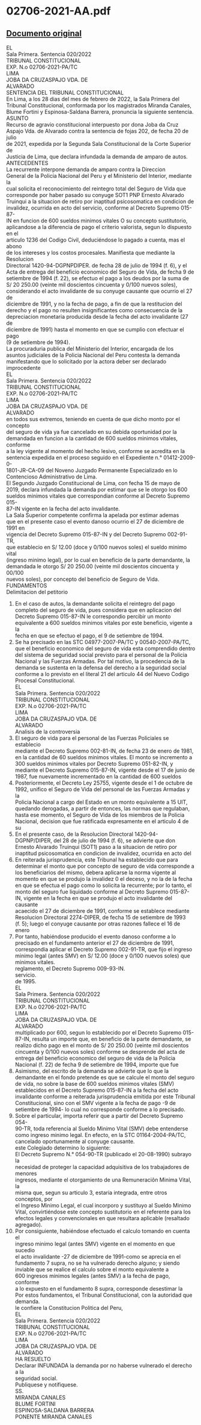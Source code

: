 
02706-2021-AA.pdf
=================
  
[Documento original](https://tc.gob.pe/jurisprudencia/2022/02706-2021-AA.pdf)  
---  
EL  
Sala Primera. Sentencia 020/2022  
TRIBUNAL CONSTITUCIONAL  
EXP. N.o 02706-2021-PA/TC  
LIMA  
JOBA DA CRUZASPAJO VDA. DE  
ALVARADO  
SENTENCIA DEL TRIBUNAL CONSTITUCIONAL  
En Lima, a los 28 dias del mes de febrero de 2022, la Sala Primera del  
Tribunal Constitucional, conformada por los magistrados Miranda Canales,  
Blume Fortini y Espinosa-Saldana Barrera, pronuncia la siguiente sentencia.  
ASUNTO  
Recurso de agravio constitucional interpuesto por dona Joba da Cruz  
Aspajo Vda. de Alvarado contra la sentencia de fojas 202, de fecha 20 de julio  
de 2021, expedida por la Segunda Sala Constitucional de la Corte Superior de  
Justicia de Lima, que declara infundada la demanda de amparo de autos.  
ANTECEDENTES  
La recurrente interpone demanda de amparo contra la Direccion  
General de la Policia Nacional del Peru y el Ministerio del Interior, mediante la  
cual solicita el reconocimiento del reintegro total del Seguro de Vida que  
corresponde por haber pasado su conyuge SOT1 PNP Ernesto Alvarado  
Truinqui a la situacion de retiro por inaptitud psicosomatica en condicion de  
invalidez, ocurrida en acto del servicio, conforme al Decreto Supremo 015-87-  
IN en funcion de 600 sueldos minimos vitales O su concepto sustitutorio,  
aplicandose a la diferencia de pago el criterio valorista, segun lo dispuesto en el  
articulo 1236 del Codigo Civil, deduciéndose lo pagado a cuenta, mas el abono  
de los intereses y los costos procesales. Manifiesta que mediante la Resolucion  
Directoral 1420-94-DGPNPDIPER. de fecha 28 de julio de 1994 (f. 6), y el  
Acta de entrega del beneficio economico del Seguro de Vida, de fecha 9 de  
setiembre de 1994 (f. 22), se efectuo el pago a los deudos por la suma de  
S/ 20 250.00 (veinte mil doscientos cincuenta y 0/100 nuevos soles),  
considerando el acto invalidante de su conyuge causante que ocurrio el 27 de  
diciembre de 1991, y no la fecha de pago, a fin de que la restitucion del  
derecho y el pago no resulten insignificantes como consecuencia de la  
depreciacion monetaria producida desde la fecha del acto invalidante (27 de  
diciembre de 1991) hasta el momento en que se cumplio con efectuar el pago  
(9 de setiembre de 1994).  
La procuraduria publica del Ministerio del Interior, encargada de los  
asuntos judiciales de la Policia Nacional del Peru contesta la demanda  
manifestando que lo solicitado por la actora deber ser declarado improcedente  
EL  
Sala Primera. Sentencia 020/2022  
TRIBUNAL CONSTITUCIONAL  
EXP. N.o 02706-2021-PA/TC  
LIMA  
JOBA DA CRUZASPAJO VDA. DE  
ALVARADO  
en todos sus extremos, teniendo en cuenta de que dicho monto por el concepto  
del seguro de vida ya fue cancelado en su debida oportunidad por la  
demandada en funcion a la cantidad de 600 sueldos minimos vitales, conforme  
a la ley vigente al momento del hecho lesivo, conforme se acredita en la  
sentencia expedida en el proceso seguido en el Expediente n.° 01412-2009-0-  
1801-JR-CA-09 del Noveno Juzgado Permanente Especializado en lo  
Contencioso Administrativo de Lima.  
El Segundo Juzgado Constitucional de Lima, con fecha 15 de mayo de  
2019, declara infundada la demanda por estimar que se le otorgo los 600  
sueldos minimos vitales que correspondian conforme al Decreto Supremo 015-  
87-IN vigente en la fecha del acto invalidante.  
La Sala Superior competente confirma la apelada por estimar ademas  
que en el presente caso el evento danoso ocurrio el 27 de diciembre de 1991 en  
vigencia del Decreto Supremo 015-87-IN y del Decreto Supremo 002-91-TR,  
que establecio en S/ 12.00 (doce y 0/100 nuevos soles) el sueldo minimo vital  
(ingreso minimo legal), por lo cual en beneficio de la parte demandante, la  
demandada le otorgo S/ 20 250.00 (veinte mil doscientos cincuenta y 00/100  
nuevos soles), por concepto del beneficio de Seguro de Vida.  
FUNDAMENTOS  
Delimitacion del petitorio  
1. En el caso de autos, la demandante solicita el reintegro del pago  
completo del seguro de vida, pues considera que en aplicacion del  
Decreto Supremo 015-87-IN le correspondio percibir un monto  
equivalente a 600 sueldos minimos vitales por este beneficio, vigente a la  
fecha en que se efectuo el pago, el 9 de setiembre de 1994.  
2. Se ha precisado en las STC 04977-2007-PA/TC y 00540-2007-PA/TC,  
que el beneficio economico del seguro de vida esta comprendido dentro  
del sistema de seguridad social previsto para el personal de la Policia  
Nacional y las Fuerzas Armadas. Por tal motivo, la procedencia de la  
demanda se sustenta en la defensa del derecho a la seguridad social  
conforme a lo previsto en el literal 21 del articulo 44 del Nuevo Codigo  
Procesal Constitucional.  
EL  
Sala Primera. Sentencia 020/2022  
TRIBUNAL CONSTITUCIONAL  
EXP. N.o 02706-2021-PA/TC  
LIMA  
JOBA DA CRUZASPAJO VDA. DE  
ALVARADO  
Analisis de la controversia  
3. El seguro de vida para el personal de las Fuerzas Policiales se establecio  
mediante el Decreto Supremo 002-81-IN, de fecha 23 de enero de 1981,  
en la cantidad de 60 sueldos minimos vitales. El monto se incremento a  
300 sueldos minimos vitales por Decreto Supremo 051-82-IN, y  
mediante el Decreto Supremo 015-87-IN, vigente desde el 17 de junio de  
1987, fue nuevamente incrementado en la cantidad de 600 sueldos  
4. Posteriormente, el Decreto Ley 25755, vigente desde el 1 de octubre de  
1992, unifico el Seguro de Vida del personal de las Fuerzas Armadas y la  
Policia Nacional a cargo del Estado en un monto equivalente a 15 UIT,  
quedando derogadas, a partir de entonces, las normas que regulaban,  
hasta ese momento, el Seguro de Vida de los miembros de la Policia  
Nacional, decision que fue ratificada expresamente en el articulo 4 de su  
5. En el presente caso, de la Resolucion Directoral 1420-94-  
DGPNP/DIPER, del 28 de julio de 1994 (f. 6), se advierte que don  
Ernesto Alvarado Truinqui (SOT1) paso a la situacion de retiro por  
inaptitud psicosomatica en condicion de invalidez, ocurrida en acto del  
6. En reiterada jurisprudencia, este Tribunal ha establecido que para  
determinar el monto que por concepto de seguro de vida corresponde a  
los beneficiarios del mismo, debera aplicarse la norma vigente al  
momento en que se produjo la invalidez 0 el deceso, y no la de la fecha  
en que se efectua el pago como lo solicita la recurrente; por lo tanto, el  
monto del seguro fue liquidado conforme al Decreto Supremo 015-87-  
IN, vigente en la fecha en que se produjo el acto invalidante del causante  
acaecido el 27 de diciembre de 1991, conforme se establece mediante  
Resolucion Directoral 2274-DIPER, de fecha 15 de setiembre de 1993  
(f. 5); luego el conyuge causante por otras razones fallece el 16 de enero  
7. Por tanto, habiéndose producido el evento danoso conforme a lo  
precisado en el fundamento anterior el 27 de diciembre de 1991,  
correspondia aplicar el Decreto Supremo 002-91-TR, que fijo el ingreso  
minimo legal (antes SMV) en S/ 12.00 (doce y 0/100 nuevos soles) que  
minimos vitales.  
reglamento, el Decreto Supremo 009-93-IN.  
servicio.  
de 1995.  
EL  
Sala Primera. Sentencia 020/2022  
TRIBUNAL CONSTITUCIONAL  
EXP. N.o 02706-2021-PA/TC  
LIMA  
JOBA DA CRUZASPAJO VDA. DE  
ALVARADO  
multiplicado por 600, segun lo establecido por el Decreto Supremo 015-  
87-IN, resulta un importe que, en beneficio de la parte demandante, se  
realizo dicho pago en el monto de S/ 20 250.00 (veinte mil doscientos  
cincuenta y 0/100 nuevos soles) conforme se desprende del acta de  
entrega del beneficio economico del seguro de vida de la Policia  
Nacional (f. 22) de fecha 9 de setiembre de 1994, importe que fue  
8. Asimismo, del escrito de la demanda se advierte que lo que la  
demandante en el fondo pretende es que se calcule el monto del seguro  
de vida, no sobre la base de 600 sueldos minimos vitales (SMV)  
establecidos en el Decreto Supremo 015-87-IN a la fecha del acto  
invalidante conforme a reiterada jurisprudencia emitida por este Tribunal  
Constitucional, sino con el SMV vigente a la fecha de pago -9 de  
setiembre de 1994- lo cual no corresponde conforme a lo precisado.  
9. Sobre el particular, importa referir que a partir del Decreto Supremo 054-  
90-TR, toda referencia al Sueldo Minimo Vital (SMV) debe entenderse  
como ingreso minimo legal. En efecto, en la STC 01164-2004-PA/TC,  
cancelado oportunamente al conyuge causante.  
este Colegiado determino lo siguiente:  
El Decreto Supremo N.° 054-90-TR (publicado el 20-08-1990) subrayo la  
necesidad de proteger la capacidad adquisitiva de los trabajadores de menores  
ingresos, mediante el otorgamiento de una Remuneraciôn Minima Vital, la  
misma que, segun su articulo 3, estaria integrada, entre otros conceptos, por  
el Ingreso Minimo Legal, el cual incorporo y sustituyo al Sueldo Minimo  
Vital, convirtiéndose este concepto sustitutorio en el referente para los  
efectos legales y convencionales en que resultara aplicable (resaltado  
agregado).  
10. Por consiguiente, habiéndose efectuado el calculo tomando en cuenta el  
ingreso minimo legal (antes SMV) vigente en el momento en que sucedio  
el acto invalidante -27 de diciembre de 1991-como se aprecia en el  
fundamento 7 supra, no se ha vulnerado derecho alguno; y siendo  
inviable que se realice el calculo sobre el monto equivalente a  
600 ingresos minimos legales (antes SMV) a la fecha de pago, conforme  
a lo expuesto en el fundamento 8 supra, corresponde desestimar la  
Por estos fundamentos, el Tribunal Constitucional, con la autoridad que  
demanda.  
le confiere la Constitucion Politica del Peru,  
EL  
Sala Primera. Sentencia 020/2022  
TRIBUNAL CONSTITUCIONAL  
EXP. N.o 02706-2021-PA/TC  
LIMA  
JOBA DA CRUZASPAJO VDA. DE  
ALVARADO  
HA RESUELTO  
Declarar INFUNDADA la demanda por no haberse vulnerado el derecho a la  
seguridad social.  
Publiquese y notifiquese.  
SS.  
MIRANDA CANALES  
BLUME FORTINI  
ESPINOSA-SALDANA BARRERA  
PONENTE MIRANDA CANALES